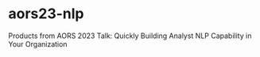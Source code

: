 # aors23-nlp
Products from AORS 2023 Talk: Quickly Building Analyst NLP Capability in Your Organization
